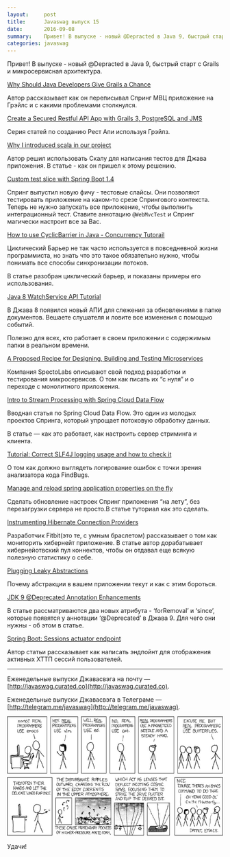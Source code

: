 ```yaml
---
layout:     post
title:      Javaswag выпуск 15
date:       2016-09-08
summary:	Привет! В выпуске - новый @Depracted в Java 9, быстрый старт с Grails и микросервисная архитектура.
categories: javaswag
---
```


Привет! В выпуске - новый @Depracted в Java 9, быстрый старт с Grails и микросервисная архитектура.

[Why Should Java Developers Give Grails a Chance](https://www.toptal.com/grails/should-java-developers-give-grails-chance)

Автор рассказывает как он переписывал Спринг МВЦ приложение на Грэйлс и с какими проблемами столкнулся.

[Create a Secured Restful API App with Grails 3, PostgreSQL and JMS](http://giri-tech.blogspot.ru/2016/08/create-secured-restful-api-app-with.html)

Серия статей по созданию Рест Апи используя Грэйлз. 

[Why I introduced scala in our project](http://techblog.bozho.net/why-i-introduced-scala-in-our-project/)

Автор решил использовать Скалу для написания тестов для Джава приложения. В статье  - как он пришел к этому решению.

[Custom test slice with Spring Boot 1.4](https://spring.io/blog/2016/08/30/custom-test-slice-with-spring-boot-1-4)

Спринг выпустил новую фичу - тестовые слайсы. Они позволяют тестировать приложение на каком-то срезе Спрингового контекста. Теперь не нужно запускать все приложение, чтобы выполнить интеграционный тест. Ставите аннотацию `@WebMvcTest` и Спринг магически настроит все за Вас. 


[How to use CyclicBarrier in Java - Concurrency Tutorail](http://www.java67.com/2015/06/how-to-use-cyclicbarrier-in-java.html)

Циклический Барьер не так часто используется в повседневной жизни программиста, но знать что это такое обязательно нужно, чтобы понимать все способы синхронизации потоков. 

В статье разобран циклический барьер, и показаны примеры его использования. 

[Java 8 WatchService API Tutorial](http://howtodoinjava.com/java-8/java-8-watchservice-api-tutorial/)

В Джава 8 появился новый АПИ для слежения за обновлениями в папке документов. Вешаете слушателя и ловите все изменения с помощью событий. 

Полезно для всех, кто работает в своем приложении с содержимым папки в реальном времени.

[A Proposed Recipe for Designing, Building and Testing Microservices](https://specto.io/blog/recipe-for-designing-building-testing-microservices.html)

Компания SpectoLabs описывают свой подход разработки и тестирования микросервисов. О том как писать их “с нуля” и о переходе с монолитного приложения.

[Intro to Stream Processing with Spring Cloud Data Flow](http://www.baeldung.com/spring-cloud-data-flow-stream-processing)

Вводная статья по Spring Cloud Data Flow. Это один из молодых проектов Спринга, который упрощает потоковую обработку данных.

В статье — как это работает, как настроить сервер стриминга и клиента.

[Tutorial: Correct SLF4J logging usage and how to check it](https://gualtierotesta.wordpress.com/2016/02/27/tutorial-correct-slf4j-logging-usage-and-how-to-check-it/)

О том как должно выглядеть логирование ошибок с точки зрения анализатора кода FindBugs. 

[Manage and reload spring application properties on the fly](http://jeroenbellen.ghost.io/manage-and-reload-spring-application-properties-on-the-fly/)

Сделать обновление настроек Спринг приложения “на лету”, без перезагрузки сервера не просто.В статье туториал как это сделать.

[Instrumenting Hibernate Connection Providers](https://eng.fitbit.com/instrumenting-hibernate-connection-providers/)

Разработчик Fitbit(это те, с умным браслетом) рассказывает о том как мониторить хибернейт приложение. В статье автор дорабатывает хибернейотвский пул коннектов, чтобы он отдавал еще всякую полезную статистику о себе.

[Plugging Leaky Abstractions](https://blog.ndepend.com/plugging-leaky-abstractions/)

Почему абстракции в вашем приложении текут и как с этим бороться.

[JDK 9 @Deprecated Annotation Enhancements](http://marxsoftware.blogspot.ru/2016/08/jdk-9-deprecated-annotation-enhancements.html)

В статье рассматриваются два новых атрибута - ‘forRemoval’ и ‘since’, которые появятся у аннотации ‘@Deprecated’ в Джава 9. Для чего они нужны - об этом в статье.
 
[Spring Boot: Sessions actuator endpoint](https://moelholm.com/2016/08/22/spring-boot-sessions-actuator-endpoint/)

Автор статьи рассказывает как написать эндпойнт для отображения активных ХТТП сессий пользователей.

----
Еженедельные выпуски Джавасвэга на почту — [http://javaswag.curated.co](http://javaswag.curated.co).

Еженедельные выпуски Джавасвэга в Телеграме — [http://telegram.me/javaswag](http://telegram.me/javaswag).

![des](/images/real_programmers.jpeg)

Удачи!